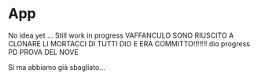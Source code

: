 # App

No idea yet ... Still work in progress
VAFFANCULO SONO RIUSCITO A CLONARE LI MORTACCI DI TUTTI DIO E ERA COMMITTO!!!!!!! dio progress
PD PROVA DEL NOVE

Si ma abbiamo già sbagliato...
